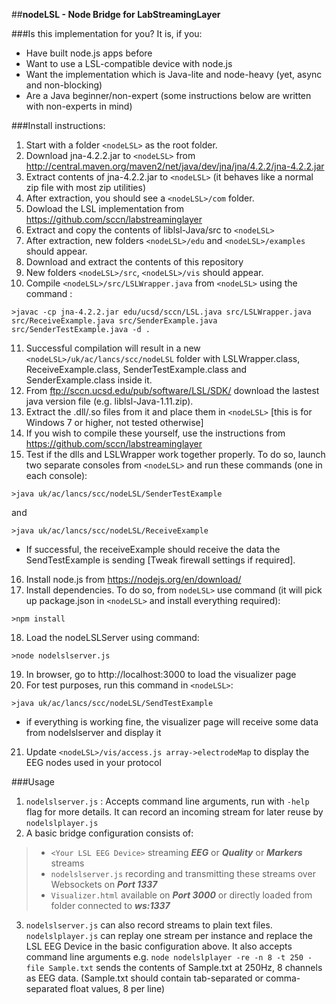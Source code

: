 ##**nodeLSL - Node Bridge for LabStreamingLayer**

###Is this implementation for you? 
It is, if you:

- Have built node.js apps before
- Want to use a LSL-compatible device with node.js
- Want the implementation which is Java-lite and node-heavy (yet, async and non-blocking)
- Are a Java beginner/non-expert (some instructions below are written with non-experts in mind)

###Install instructions: 
 1. Start with a folder ```<nodeLSL>``` as the root folder.
 2. Download jna-4.2.2.jar to ```<nodeLSL>``` from http://central.maven.org/maven2/net/java/dev/jna/jna/4.2.2/jna-4.2.2.jar
 3. Extract contents of jna-4.2.2.jar to ```<nodeLSL>``` (it behaves like a normal zip file with most zip utilities) 
 4. After extraction, you should see a ```<nodeLSL>/com``` folder.
 5. Dowload the LSL implementation from https://github.com/sccn/labstreaminglayer
 6. Extract and copy the contents of liblsl-Java/src to ```<nodeLSL>``` 
 7.  After extraction, new folders ```<nodeLSL>/edu``` and ```<nodeLSL>/examples``` should appear.
 8. Download and extract the contents of this repository 
 9. New folders ```<nodeLSL>/src```, ```<nodeLSL>/vis``` should appear.
 10. Compile ```<nodeLSL>/src/LSLWrapper.java``` from ```<nodeLSL>``` using the command : 
```
>javac -cp jna-4.2.2.jar edu/ucsd/sccn/LSL.java src/LSLWrapper.java src/ReceiveExample.java src/SenderExample.java src/SenderTestExample.java -d . 
```
11. Successful compilation will result in a new ```<nodeLSL>/uk/ac/lancs/scc/nodeLSL``` folder with LSLWrapper.class, ReceiveExample.class, SenderTestExample.class and SenderExample.class inside it.
12. From ftp://sccn.ucsd.edu/pub/software/LSL/SDK/ download the lastest java version file (e.g. liblsl-Java-1.11.zip).
13. Extract the .dll/.so files from it and place them in ```<nodeLSL>``` [this is for Windows 7 or higher, not tested otherwise]
14. If you wish to compile these yourself, use the instructions from https://github.com/sccn/labstreaminglayer 
15. Test if the dlls and LSLWrapper work together properly. To do so, launch two separate consoles from ```<nodeLSL>``` and run these commands (one in each console):
```
>java uk/ac/lancs/scc/nodeLSL/SenderTestExample
```
and
```
>java uk/ac/lancs/scc/nodeLSL/ReceiveExample
```
 - If successful, the receiveExample should receive the data the SendTestExample is sending [Tweak firewall settings if required].

16. Install node.js from https://nodejs.org/en/download/
17. Install dependencies. To do so, from ```nodeLSL>``` use command (it will pick up package.json in ```<nodeLSL>``` and install everything required): 
```
>npm install
```
18. Load the nodeLSLServer using command: 
```
>node nodelslserver.js
```
19. In browser, go to http://localhost:3000 to load the visualizer page
20. For test purposes, run this command in ```<nodeLSL>```: 
```
>java uk/ac/lancs/scc/nodeLSL/SendTestExample 
```
- if everything is working fine, the visualizer page will receive some data from nodelslserver and display it
21. Update ```<nodeLSL>/vis/access.js array->electrodeMap``` to display the EEG nodes used in your protocol 

###Usage
1.  ```nodelslserver.js``` : Accepts command line arguments, run with ```-help``` flag for more details. It can record an incoming stream for later reuse by ```nodelslplayer.js``` 
2. A basic bridge configuration consists of:
> - ```<Your LSL EEG Device>``` streaming ***EEG*** or ***Quality*** or ***Markers*** streams 
> - ```nodelslserver.js``` recording and transmitting these streams over Websockets on ***Port 1337*** 
> - ```Visualizer.html```  available on ***Port 3000*** or directly loaded from folder connected to ***ws:1337***

3. ```nodelslserver.js``` can also record streams to plain text files. ```nodelslplayer.js``` can replay one stream per instance and replace the LSL EEG Device in the basic configuration above. It also accepts command line arguments e.g. ```node nodelslplayer -re -n 8 -t 250 -file Sample.txt``` sends the contents of Sample.txt at 250Hz, 8 channels as EEG data. (Sample.txt should contain tab-separated or comma-separated float values, 8 per line)
